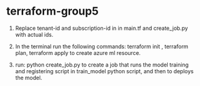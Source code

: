 # terraform-group5
1) Replace tenant-id and subscription-id in in main.tf and create_job.py with actual ids.

2) In the terminal run the following commands: terraform init ,  terraform plan, terraform apply to create azure ml resource.

3) run: python create_job.py to create a job that runs the model training and registering script in train_model python script, and then to deploys the model.